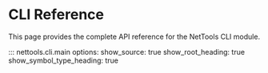 # CLI Reference

This page provides the complete API reference for the NetTools CLI module.

::: nettools.cli.main
    options:
      show_source: true
      show_root_heading: true
      show_symbol_type_heading: true